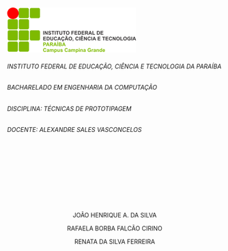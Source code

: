 ![logo IFPB](https://github.com/rafaelacirino/prototipagem/blob/main/logo_campus.png)<br>
<h6>INSTITUTO FEDERAL DE EDUCAÇÃO, CIÊNCIA E TECNOLOGIA DA PARAÍBA</h6>
<h6>BACHARELADO EM ENGENHARIA DA COMPUTAÇÃO</h6>
<h6>DISCIPLINA: TÉCNICAS DE PROTOTIPAGEM</h6>
<h6>DOCENTE: ALEXANDRE SALES VASCONCELOS</h6>
<br>
<br>
<br>
<br>
<br>
<br>
<br>
<br>
<p style="text-align:center">JOÃO HENRIQUE A. DA SILVA</p>
<p style="text-align:center">RAFAELA BORBA FALCÃO CIRINO</p>
<p style="text-align:center">RENATA DA SILVA FERREIRA</p>


